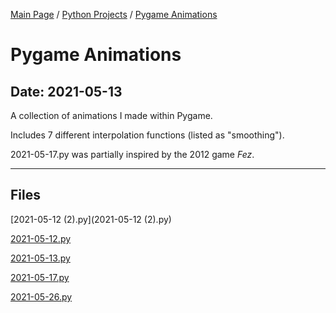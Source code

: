 [Main Page](/) / [Python Projects](/python) / [Pygame Animations](/python/2021-01-01_Headcanon_&_Scenario_Generator)

# Pygame Animations

## Date: 2021-05-13

A collection of animations I made within Pygame.

Includes 7 different interpolation functions (listed as "smoothing").

2021-05-17.py was partially inspired by the 2012 game *Fez*.

-----

## Files

[2021-05-12 (2).py](2021-05-12 (2).py)

[2021-05-12.py](2021-05-12.py)

[2021-05-13.py](2021-05-13.py)

[2021-05-17.py](2021-05-17.py)

[2021-05-26.py](2021-05-26.py)